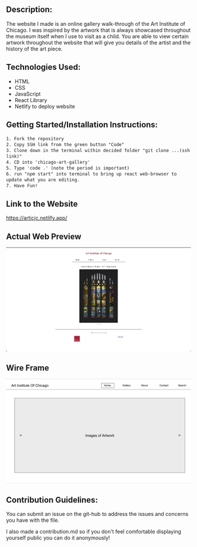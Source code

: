 ## Description:

The website I made is an online gallery walk-through of the Art Institute of Chicago. I was inspired by the artwork that is always showcased throughout the museum itself when I use to visit as a child. You are able to view certain artwork throughout the website that will give you details of the artist and the history of the art piece.

## Technologies Used:

- HTML
- CSS
- JavaScript
- React Library
- Netlify to deploy website

## Getting Started/Installation Instructions:

    1. Fork the repository
    2. Copy SSH link from the green button "Code"
    3. Clone down in the terminal within decided folder "git clone ...(ssh link)"
    4. CD into 'chicago-art-gallery'
    5. Type 'code .' (note the period is important)
    6. run "npm start" into terminal to bring up react web-browser to update what you are editing.
    7. Have Fun!

## Link to the Website

https://articjc.netlify.app/

## Actual Web Preview

![WEB-PREVIEW](src/components/assets/preview.png)

## Wire Frame

![WIRE-FRAME](src/components/assets/wire-frame.png)

## Contribution Guidelines:

You can submit an issue on the git-hub to address the issues and concerns you have with the file.

I also made a contribution.md so if you don't feel comfortable displaying yourself public you can do it anonymously!

